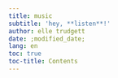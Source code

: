 ```yaml
---
title: music
subtitle: 'hey, **listen**!'
author: elle trudgett
date: ;modified_date;
lang: en
toc: true
toc-title: Contents
---
```

